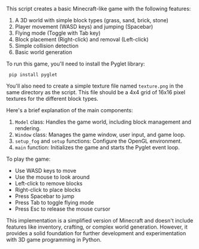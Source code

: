 This script creates a basic Minecraft-like game with the following features:

1. A 3D world with simple block types (grass, sand, brick, stone)
2. Player movement (WASD keys) and jumping (Spacebar)
3. Flying mode (Toggle with Tab key)
4. Block placement (Right-click) and removal (Left-click)
5. Simple collision detection
6. Basic world generation

To run this game, you'll need to install the Pyglet library:
```
 pip install pyglet
```
You'll also need to create a simple texture file named `texture.png`
in the same directory as the script. This file should be a 4x4 grid of 16x16 pixel textures for the different block types.

Here's a brief explanation of the main components:
1. `Model` class: Handles the game world, including block management and rendering.
2. `Window` class: Manages the game window, user input, and game loop.
3. `setup_fog` and `setup` functions: Configure the OpenGL environment.
4. `main` function: Initializes the game and starts the Pyglet event loop.

To play the game:

- Use WASD keys to move
- Use the mouse to look around
- Left-click to remove blocks
- Right-click to place blocks
- Press Spacebar to jump
- Press Tab to toggle flying mode
- Press Esc to release the mouse cursor

This implementation is a simplified version of Minecraft and doesn't include features like inventory, crafting, or complex world generation. However, it provides a solid foundation for further development and experimentation with 3D game programming in Python.
